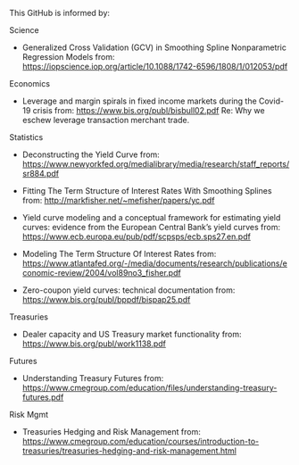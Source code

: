 This GitHub is informed by:

Science
- Generalized Cross Validation (GCV) in Smoothing Spline Nonparametric Regression Models
from: https://iopscience.iop.org/article/10.1088/1742-6596/1808/1/012053/pdf

Economics
- Leverage and margin spirals in fixed income markets during the Covid-19 crisis
from: https://www.bis.org/publ/bisbull02.pdf
Re: Why we eschew leverage transaction merchant trade.

Statistics
- Deconstructing the Yield Curve
from: https://www.newyorkfed.org/medialibrary/media/research/staff_reports/sr884.pdf

- Fitting The Term Structure of Interest Rates With Smoothing Splines
from: http://markfisher.net/~mefisher/papers/yc.pdf

- Yield curve modeling and a conceptual framework for estimating yield curves: evidence from the European Central Bank’s yield curves
from: https://www.ecb.europa.eu/pub/pdf/scpsps/ecb.sps27.en.pdf

- Modeling The Term Structure Of Interest Rates
from: https://www.atlantafed.org/-/media/documents/research/publications/economic-review/2004/vol89no3_fisher.pdf

- Zero-coupon yield curves: technical documentation 
from: https://www.bis.org/publ/bppdf/bispap25.pdf

Treasuries
- Dealer capacity and US Treasury market functionality
from: https://www.bis.org/publ/work1138.pdf

Futures
- Understanding Treasury Futures
from: https://www.cmegroup.com/education/files/understanding-treasury-futures.pdf

Risk Mgmt
- Treasuries Hedging and Risk Management
from: https://www.cmegroup.com/education/courses/introduction-to-treasuries/treasuries-hedging-and-risk-management.html


